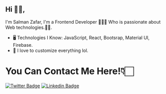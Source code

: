 
## Hi 👋🏻, 
I'm Salman Zafar, I'm a Frontend Developer 👨🏻‍💻 Who is passionate about Web technologies.🏄‍♂️.

- 🖥 Technologies I Know: JavaScript, React, Bootsrap, Material UI, Firebase.
- 👻 I love to customize everything lol.

# You Can Contact Me Here!👇🏻
[![Twitter Badge](https://img.shields.io/badge/-Salman18z-1ca0f1?style=flat-square&labelColor=1ca0f1&logo=twitter&logoColor=white&link=https://twitter.com/Salman18z)](https://twitter.com/Salman18z) [![Linkedin Badge](https://img.shields.io/badge/-Salmanz18-blue?style=flat-square&logo=Linkedin&logoColor=white&link=https://www.linkedin.com/in/salmanz18/)](https://www.linkedin.com/in/salmanz18/) 

